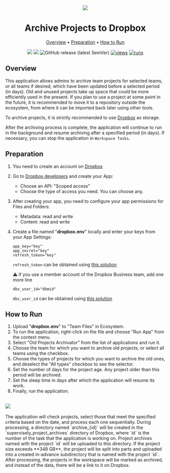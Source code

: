 <div align='center' markdown> 
<img src="https://user-images.githubusercontent.com/115161827/229175411-59169316-8134-4158-a903-2e1eec528758.png" /> <br>

# Archive Projects to Dropbox

<p align='center'>
  <a href='#overview'>Overview</a> •
  <a href='#preparation'>Preparation</a> •
  <a href='#how-to-run'>How to Run</a>
</p>

[![](https://img.shields.io/badge/supervisely-ecosystem-brightgreen)](https://ecosystem.supervise.ly/apps/supervisely-ecosystem/archive-old-projects-on-community-edition)
[![](https://img.shields.io/badge/slack-chat-green.svg?logo=slack)](https://supervise.ly/slack)
![GitHub release (latest SemVer)](https://img.shields.io/github/v/release/supervisely-ecosystem/archive-old-projects-on-community-edition)
[![views](https://app.supervise.ly/img/badges/views/supervisely-ecosystem/archive-old-projects-on-community-edition.png)](https://supervise.ly)
[![runs](https://app.supervise.ly/img/badges/runs/supervisely-ecosystem/archive-old-projects-on-community-edition.png)](https://supervise.ly)

</div>

## Overview

This application allows admins to archive team projects for selected teams, or all teams if desired, which have been updated before a selected period (in days). Old and unused projects take up space that could be more efficiently used in the present. If you plan to use a project at some point in the future, it is recommended to move it to a repository outside the ecosystem, from where it can be imported back later using other tools.

To archive projects, it is strictly recommended to use <a href="https://www.dropbox.com/">Dropbox</a> as storage.

After the archiving process is complete, the application will continue to run in the background and resume archiving after a specified period (in days). If necessary, you can stop the application in `Workspace Tasks`.

## Preparation

1. You need to create an account on [Dropbox](https://www.dropbox.com/)
2. Go to [Dropbox developers](https://www.dropbox.com/developers) and create your App:
    - Choose an API: "Scoped access"
    - Choose the type of access you need. You can choose any.
3. After creating your app, you need to configure your app permissions for Files and Folders:
    - Metadata: read and write
    - Content: read and write
4. Create a file named "**dropbox.env**" locally and enter your keys from your App Settings:

   ```
   app_key="key"
   app_secret="key"
   refresh_token="key"
   ```

   `refresh_token`
   can be obtained using [this solution](https://www.dropboxforum.com/t5/Dropbox-API-Support-Feedback/Get-refresh-token-from-access-token/td-p/596739)


   ⚠️ if you use a member account of the Dropbox Business team, add one more line

   ```   
   dbx_user_id="dbmid"
   ```

   `dbx_user_id`
   can be obtained using [this solution](https://www.dropboxforum.com/t5/Discuss-Dropbox-Developer-API/Question-on-retrieving-the-dbmid-for-my-user/m-p/530350/highlight/true#M1991)
   
## How to Run

1. Upload "**dropbox.env**" to "Team Files" in Ecosystem.
2. To run the application, right-click on the file and choose "Run App" from the context menu.
3. Select "Old Projects Archivator" from the list of applications and run it.
4. Choose the team for which you want to archive old projects, or select all teams using the checkbox.
5. Choose the types of projects for which you want to archive the old ones, and deselect the "All types" checkbox to see the selector.
6. Set the number of days for the project age. Any project older than this period will be archived.
7. Set the sleep time in days after which the application will resume its work.
8. Finally, run the application. <br><br>
<img src="https://user-images.githubusercontent.com/115161827/229535768-c6eb4c21-7378-47af-a040-48e44785ee29.gif" />
</br></br>
The application will check projects, select those that meet the specified criteria based on the date, and process each one sequentially. During processing, a directory named `archive_{id}` will be created in the `supervisely_project_archives` directory of Dropbox, where `id` is the number of the task that the application is working on. Project archives named with the project `id` will be uploaded to this directory.
If the project size exceeds **348 GB**, the project will be split into parts and uploaded into a created in-advance subdirectory that is named with the project `id`.
After processing, the projects in the workspace will be marked as archived, and instead of the data, there will be a link to it on Dropbox.
